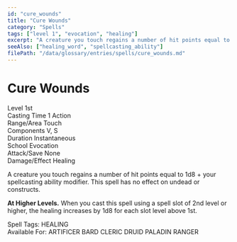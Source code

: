 ```yaml
---
id: "cure_wounds"
title: "Cure Wounds"
category: "Spells"
tags: ["level 1", "evocation", "healing"]
excerpt: "A creature you touch regains a number of hit points equal to 1d8 + your spellcasting ability modifier."
seeAlso: ["healing_word", "spellcasting_ability"]
filePath: "/data/glossary/entries/spells/cure_wounds.md"
---
```

<div class="spell-card">
  <div class="spell-card-header">
    <h1 class="spell-card-title">Cure Wounds</h1>
  </div>
  <div class="spell-card-divider"></div>
  <div class="spell-card-stats-grid">
    <div class="spell-card-stat">
      <span class="spell-card-stat-label">Level</span>
      <span class="spell-card-stat-value">1st</span>
    </div>
    <div class="spell-card-stat">
      <span class="spell-card-stat-label">Casting Time</span>
      <span class="spell-card-stat-value">1 Action</span>
    </div>
    <div class="spell-card-stat">
      <span class="spell-card-stat-label">Range/Area</span>
      <span class="spell-card-stat-value">Touch</span>
    </div>
    <div class="spell-card-stat">
      <span class="spell-card-stat-label">Components</span>
      <span class="spell-card-stat-value">V, S</span>
    </div>
    <div class="spell-card-stat">
      <span class="spell-card-stat-label">Duration</span>
      <span class="spell-card-stat-value">Instantaneous</span>
    </div>
    <div class="spell-card-stat">
      <span class="spell-card-stat-label">School</span>
      <span class="spell-card-stat-value">Evocation</span>
    </div>
    <div class="spell-card-stat">
      <span class="spell-card-stat-label">Attack/Save</span>
      <span class="spell-card-stat-value">None</span>
    </div>
    <div class="spell-card-stat">
      <span class="spell-card-stat-label">Damage/Effect</span>
      <span class="spell-card-stat-value">Healing</span>
    </div>
  </div>
  <div class="spell-card-divider"></div>
  <p class="spell-card-description">
    A creature you touch regains a number of hit points equal to 1d8 + your spellcasting ability modifier. This spell has no effect on undead or constructs.
  </p>
  <p class="spell-card-description">
    <strong>At Higher Levels.</strong> When you cast this spell using a spell slot of 2nd level or higher, the healing increases by 1d8 for each slot level above 1st.
  </p>
  <div class="spell-card-tags-section">
    <span class="spell-card-tags-label">Spell Tags:</span>
    <span class="spell-card-tag">HEALING</span>
  </div>
  <div class="spell-card-tags-section">
    <span class="spell-card-tags-label">Available For:</span>
    <span class="spell-card-tag">ARTIFICER</span>
    <span class="spell-card-tag">BARD</span>
    <span class="spell-card-tag">CLERIC</span>
    <span class="spell-card-tag">DRUID</span>
    <span class="spell-card-tag">PALADIN</span>
    <span class="spell-card-tag">RANGER</span>
  </div>
</div>
